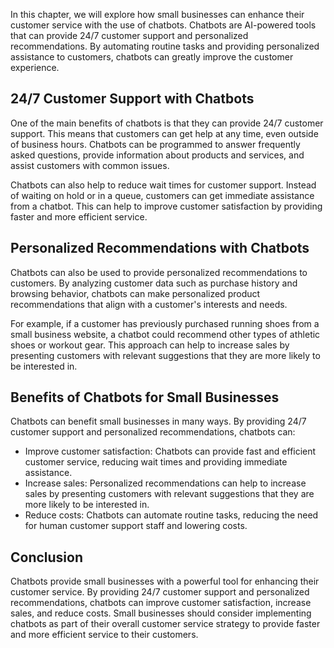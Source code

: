 
In this chapter, we will explore how small businesses can enhance their customer service with the use of chatbots. Chatbots are AI-powered tools that can provide 24/7 customer support and personalized recommendations. By automating routine tasks and providing personalized assistance to customers, chatbots can greatly improve the customer experience.

24/7 Customer Support with Chatbots
-----------------------------------

One of the main benefits of chatbots is that they can provide 24/7 customer support. This means that customers can get help at any time, even outside of business hours. Chatbots can be programmed to answer frequently asked questions, provide information about products and services, and assist customers with common issues.

Chatbots can also help to reduce wait times for customer support. Instead of waiting on hold or in a queue, customers can get immediate assistance from a chatbot. This can help to improve customer satisfaction by providing faster and more efficient service.

Personalized Recommendations with Chatbots
------------------------------------------

Chatbots can also be used to provide personalized recommendations to customers. By analyzing customer data such as purchase history and browsing behavior, chatbots can make personalized product recommendations that align with a customer's interests and needs.

For example, if a customer has previously purchased running shoes from a small business website, a chatbot could recommend other types of athletic shoes or workout gear. This approach can help to increase sales by presenting customers with relevant suggestions that they are more likely to be interested in.

Benefits of Chatbots for Small Businesses
-----------------------------------------

Chatbots can benefit small businesses in many ways. By providing 24/7 customer support and personalized recommendations, chatbots can:

* Improve customer satisfaction: Chatbots can provide fast and efficient customer service, reducing wait times and providing immediate assistance.
* Increase sales: Personalized recommendations can help to increase sales by presenting customers with relevant suggestions that they are more likely to be interested in.
* Reduce costs: Chatbots can automate routine tasks, reducing the need for human customer support staff and lowering costs.

Conclusion
----------

Chatbots provide small businesses with a powerful tool for enhancing their customer service. By providing 24/7 customer support and personalized recommendations, chatbots can improve customer satisfaction, increase sales, and reduce costs. Small businesses should consider implementing chatbots as part of their overall customer service strategy to provide faster and more efficient service to their customers.
